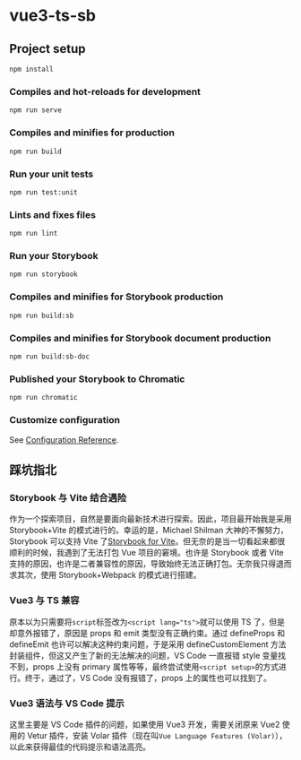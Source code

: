 # vue3-ts-sb

## Project setup

```
npm install
```

### Compiles and hot-reloads for development

```
npm run serve
```

### Compiles and minifies for production

```
npm run build
```

### Run your unit tests

```
npm run test:unit
```

### Lints and fixes files

```
npm run lint
```

### Run your Storybook

```
npm run storybook
```

### Compiles and minifies for Storybook production

```
npm run build:sb
```

### Compiles and minifies for Storybook document production

```
npm run build:sb-doc
```

### Published your Storybook to Chromatic

```
npm run chromatic
```

### Customize configuration

See [Configuration Reference](https://cli.vuejs.org/config/).

## 踩坑指北

### Storybook 与 Vite 结合遇险

作为一个探索项目，自然是要面向最新技术进行探索。因此，项目最开始我是采用 Storybook+Vite 的模式进行的。幸运的是，Michael Shilman 大神的不懈努力，Storybook 可以支持 Vite 了[Storybook for Vite](https://storybook.js.org/blog/storybook-for-vite/)。但无奈的是当一切看起来都很顺利的时候，我遇到了无法打包 Vue 项目的窘境。也许是 Storybook 或者 Vite 支持的原因，也许是二者兼容性的原因，导致始终无法正确打包。无奈我只得退而求其次，使用 Storybook+Webpack 的模式进行搭建。

### Vue3 与 TS 兼容

原本以为只需要将`script`标签改为`<script lang="ts">`就可以使用 TS 了，但是却意外报错了，原因是 props 和 emit 类型没有正确约束。通过 defineProps 和 defineEmit 也许可以解决这种约束问题，于是采用 defineCustomElement 方法封装组件，但这又产生了新的无法解决的问题，VS Code 一直报错 style 变量找不到，props 上没有 primary 属性等等，最终尝试使用`<script setup>`的方式进行。终于，通过了，VS Code 没有报错了，props 上的属性也可以找到了。

### Vue3 语法与 VS Code 提示

这里主要是 VS Code 插件的问题，如果使用 Vue3 开发，需要关闭原来 Vue2 使用的 Vetur 插件，安装 Volar 插件（现在叫`Vue Language Features (Volar)`），以此来获得最佳的代码提示和语法高亮。
